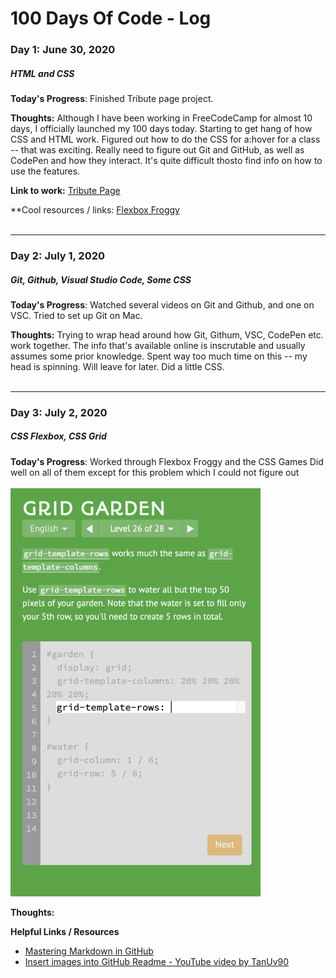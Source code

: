 # 100 Days Of Code - Log

### Day 1: June 30, 2020
##### HTML and CSS

**Today's Progress**: Finished Tribute page project. 

**Thoughts:** Although I have been working in FreeCodeCamp for almost 10 days, I officially launched my 100 days today.  Starting to get hang of how CSS and HTML work.  Figured out how to do the CSS for a:hover for a class -- that was exciting.  Really need to figure out Git and GitHub, as well as CodePen and how they interact. It's quite difficult thosto find info on how to use the features.

**Link to work:** [Tribute Page](https://codepen.io/bleudrift/pen/vYLWKxG)

**Cool resources / links: [Flexbox Froggy](https://flexboxfroggy.com/)
<br>
<br>
***



### Day 2: July 1, 2020
##### Git, Github, Visual Studio Code, Some CSS

**Today's Progress**: Watched several videos on Git and Github, and one on VSC.  Tried to set up Git on Mac. 

**Thoughts:** Trying to wrap head around how Git, Githum, VSC, CodePen etc. work together. The info that's available online is inscrutable and usually assumes some prior knowledge.  Spent way too much time on this -- my head is spinning. Will leave for later. Did a little CSS.
<br>
<br>
***




### Day 3: July 2, 2020
##### CSS Flexbox, CSS Grid

**Today's Progress**: 
Worked through Flexbox Froggy and the CSS Games 
Did well on all of them except for this problem which I could not figure out
<br>
<br>
<img src="images/froggrid.png" width="400" auto>







**Thoughts:** 


**Helpful Links / Resources**
* [Mastering Markdown in GitHub](https://guides.github.com/features/mastering-markdown/#examples)
* [Insert images into GitHub Readme - YouTube video by TanUv90](https://www.youtube.com/watch?v=hHbWF1Bvgf4)
